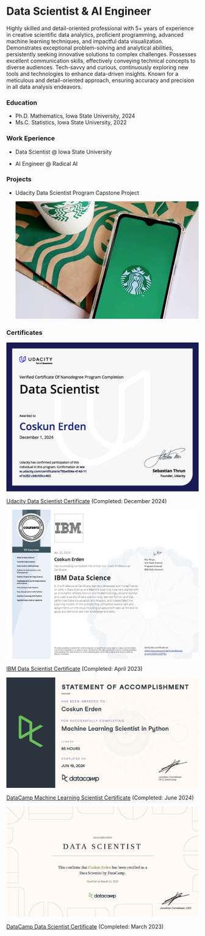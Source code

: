
# Data Scientist & AI Engineer
Highly skilled and detail-oriented professional with 5+ years of experience in creative scientific data analytics, proficient programming, advanced machine learning techniques, and impactful data visualization. Demonstrates exceptional problem-solving and analytical abilities, persistently seeking innovative solutions to complex challenges. Possesses excellent communication skills, effectively conveying technical concepts to diverse audiences. Tech-savvy and curious, continuously exploring new tools and technologies to enhance data-driven insights. Known for a meticulous and detail-oriented approach, ensuring accuracy and precision in all data analysis endeavors.

### Education
- Ph.D. Mathematics, Iowa State University, 2024
- Ms.C. Statistics, Iowa State University, 2022


### Work Eperience
- Data Scientist @ Iowa State University

- AI Engineer @ Radical AI

### Projects

- Udacity Data Scientist Program Capstone Project
  
  [![Project Image](https://raw.githubusercontent.com/CoskunErden/coskunerden.github.io/main/images/starbucks.jpg)](https://coskunerden.github.io/Udacity_DS_Capstone_Project/)

### Certificates

<link rel="stylesheet" href="styles.css">


<div class="certificate-container">
  <!-- Row 1 -->
  <div class="certificate-row">
    <div class="certificate">
      <img src="https://raw.githubusercontent.com/CoskunErden/coskunerden.github.io/main/images/UdacityDataScientistCertificate.jpg" 
           alt="Udacity Data Scientist Certificate" 
           title="Focused on machine learning, data engineering, recommendation systems, and deploying AI solutions using advanced tools." />
      <p><a href="https://www.udacity.com/certificate/e/78be004e-414d-11ef-b282-cb8cfd0cc463" target="_blank">
      Udacity Data Scientist Certificate</a> (Completed: December 2024)</p>
    </div>
    <div class="certificate">
      <img src="https://raw.githubusercontent.com/CoskunErden/coskunerden.github.io/main/images/IBMDataScientistCertificate.jpg" 
           alt="IBM Data Scientist Certificate" 
           title="Focused on SQL, big data tools, with expertise in data pipelines, predictive modeling, and cloud-based scalable solutions." />
      <p><a href="https://www.coursera.org/account/accomplishments/specialization/certificate/ZLRN24S8TJES" target="_blank">
      IBM Data Scientist Certificate</a> (Completed: April 2023)</p>
    </div>
  </div>

  <!-- Row 2 -->
  <div class="certificate-row">
    <div class="certificate">
      <img src="https://raw.githubusercontent.com/CoskunErden/coskunerden.github.io/main/images/MachineLearningScientistCertificate.jpg" 
           alt="DataCamp Machine Learning Scientist Certificate" 
           title="Focused on PyTorch, with expertise in supervised and unsupervised learning, deep learning, and machine learning solutions." />
      <p><a href="https://www.datacamp.com/statement-of-accomplishment/track/f108efec1dfd7a23657a814ff4db852e2c78b942?raw=1" target="_blank">
      DataCamp Machine Learning Scientist Certificate</a> (Completed: June 2024)</p>
    </div>
    <div class="certificate">
      <img src="https://raw.githubusercontent.com/CoskunErden/coskunerden.github.io/main/images/DataCampDataScientistProfessional.jpg" 
           alt="DataCamp Machine Learning Scientist Certificate" 
           title="Focused on SQL, data pipelines, and scalable data science solutions." />
      <p><a href="https://www.datacamp.com/certificate/DS0025883108500" target="_blank">
      DataCamp Data Scientist Certificate</a> (Completed: March 2023)</p>
    </div>
  </div>
</div>
